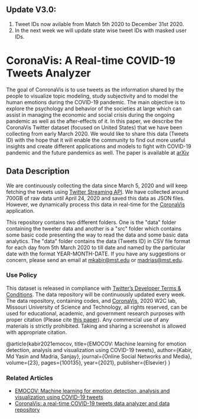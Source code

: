 ## Update V3.0: 
1. Tweet IDs now avilable from Match 5th 2020 to December 31st 2020.
2. In the next week we will update state wise tweet IDs with masked user IDs. 


# CoronaVis: A Real-time COVID-19 Tweets Analyzer

The goal of ConronaVis is to use tweets as the information shared by the people to visualize topic modeling, study subjectivity and to model the human emotions during the COVID-19 pandemic. The main objective is to explore the psychology and behavior of the societies at large which can assist in managing the economic and social crisis during the ongoing pandemic as well as the after-effects of it. In this paper, we describe the CoronaVis Twitter dataset (focused on United States) that we have been collecting from early March 2020. We would like to share this data (Tweets ID) with the hope that it will enable the community to find out more useful insights and create different applications and models to fight with COVID-19 pandemic and the future pandemics as well. 
The paper is available at [arXiv](https://arxiv.org/pdf/2004.13932.pdf)

## Data Description
We are continuously collecting the data since March 5, 2020 and will keep fetching the tweets using [Twitter Streaming API](https://developer.twitter.com/en/docs/tutorials/consuming-streaming-data). We have collected around 700GB of raw data until April 24, 2020 and saved this data as JSON files. However, we dynamically process this data in real-time for the [CoronaVis](https://mykabir.github.io/coronavis/) application. 

This repository contains two different folders. One is the "data" folder containing the tweeter data and another is a "src" folder which contains some basic code presenting the way to read the data and some basic data analytics. The "data" folder contains the data (Tweets ID) in CSV file format for each day from 5th March 2020 to till date and named by the particular date with the format YEAR-MONTH-DATE. If you have any suggestions or concern, please send an email at mkabir@mst.edu or madrias@mst.edu.



### Use Policy
This dataset is released in compliance with [Twitter’s Developer Terms & Conditions](https://developer.twitter.com/en/developer-terms/agreement-and-policy). The data repository will be continuously updated every week. The data repository, containing codes, and [CoronaVis](https://mykabir.github.io/coronavis), 2020 W2C lab, Missouri University of Science and Technology, all rights reserved, can be used for educational, academic, and government research purposes with proper citation (Please cite [this paper](https://www.sciencedirect.com/science/article/abs/pii/S2468696421000197)). Any commercial use of any materials is strictly prohibited. Taking and sharing a screenshot is allowed with appropriate citation.

@article{kabir2021emocov,
  title={EMOCOV: Machine learning for emotion detection, analysis and visualization using COVID-19 tweets},
  author={Kabir, Md Yasin and Madria, Sanjay},
  journal={Online Social Networks and Media},
  volume={23},
  pages={100135},
  year={2021},
  publisher={Elsevier}
}

### Related Articles

- [EMOCOV: Machine learning for emotion detection, analysis and visualization using COVID-19 tweets](https://www.sciencedirect.com/science/article/abs/pii/S2468696421000197)
- [CoronaVis: a real-time COVID-19 tweets data analyzer and data repository](https://arxiv.org/abs/2004.13932)

